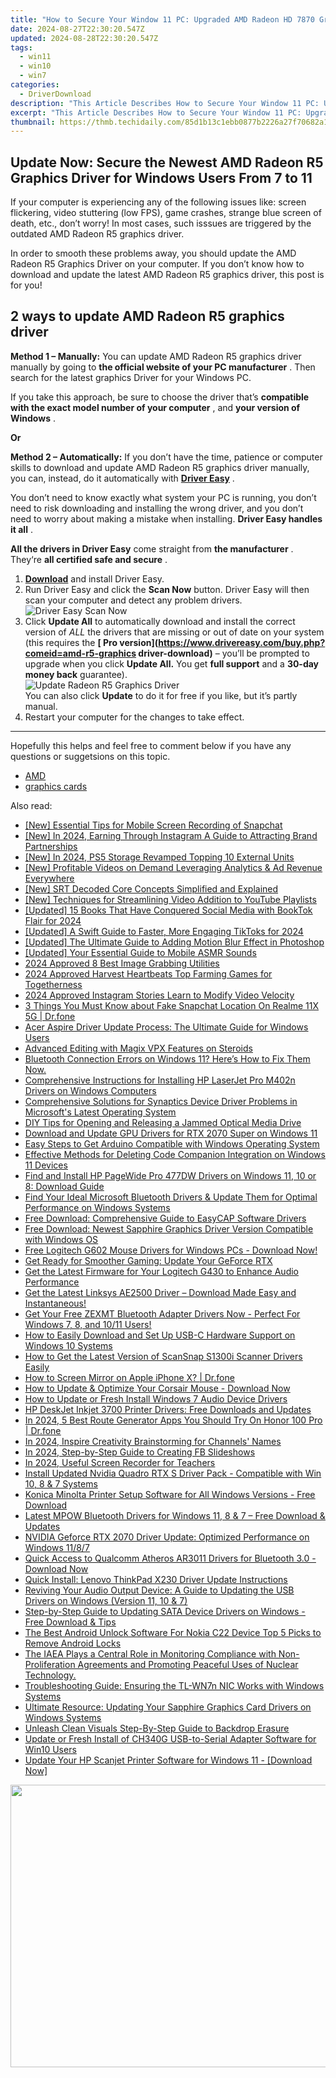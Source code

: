 ```yaml
---
title: "How to Secure Your Window 11 PC: Upgraded AMD Radeon HD 7870 Graphics Card Driver Installation Guide"
date: 2024-08-27T22:30:20.547Z
updated: 2024-08-28T22:30:20.547Z
tags:
  - win11
  - win10
  - win7
categories:
  - DriverDownload
description: "This Article Describes How to Secure Your Window 11 PC: Upgraded AMD Radeon HD 7870 Graphics Card Driver Installation Guide"
excerpt: "This Article Describes How to Secure Your Window 11 PC: Upgraded AMD Radeon HD 7870 Graphics Card Driver Installation Guide"
thumbnail: https://thmb.techidaily.com/85d1b13c1ebb0877b2226a27f70682a117714d804f026be8d035e08eecc94b3e.jpg
---
```


## Update Now: Secure the Newest AMD Radeon R5 Graphics Driver for Windows Users From 7 to 11

If your computer is experiencing any of the following issues like: screen flickering, video stuttering (low FPS), game crashes, strange blue screen of death, etc., don’t worry! In most cases, such isssues are triggered by the outdated AMD Radeon R5 graphics driver.

 In order to smooth these problems away, you should update the AMD Radeon R5 Graphics Driver on your computer. If you don’t know how to download and update the latest AMD Radeon R5 graphics driver, this post is for you!

## 2 ways to update AMD Radeon R5 graphics driver

**Method 1 – Manually:**  You can update AMD Radeon R5 graphics driver manually by going to **the official website of your PC manufacturer** . Then search for the latest graphics Driver for your Windows PC.

 If you take this approach, be sure to choose the driver that’s **compatible with the exact model number of your computer** , and **your version of Windows** .

**Or**

**Method 2 – Automatically:** If you don’t have the time, patience or computer skills to download and update AMD Radeon R5 graphics driver manually, you can, instead, do it automatically with **[Driver Easy](https://tools.techidaily.com/drivereasy/download/)**  .

 You don’t need to know exactly what system your PC is running, you don’t need to risk downloading and installing the wrong driver, and you don’t need to worry about making a mistake when installing. **Driver Easy handles it all** .

**All the drivers in Driver Easy** come straight from **the manufacturer** . They‘re **all certified safe and secure** .

1. **[Download](https://tools.techidaily.com/drivereasy/download/)**  and install Driver Easy.
2. Run Driver Easy and click the **Scan Now** button. Driver Easy will then scan your computer and detect any problem drivers.  
![Driver Easy Scan Now](https://images.drivereasy.com/wp-content/uploads/2021/03/Driver-Easy-Scan-Now.jpg)
3. Click **Update All** to automatically download and install the correct version of _ALL_ the drivers that are missing or out of date on your system (this requires the **[ Pro version](<https://www.drivereasy.com/buy.php?comeid=amd-r5-graphics> driver-download)**  – you’ll be prompted to upgrade when you click **Update All.**  You get **full support** and a **30-day money back** guarantee).  
![Update Radeon R5 Graphics Driver](https://images.drivereasy.com/wp-content/uploads/2021/03/Update-Radeon-R5-Graphics-Driver.jpg)  
 You can also click **Update** to do it for free if you like, but it’s partly manual.
4. Restart your computer for the changes to take effect.

---

 Hopefully this helps and feel free to comment below if you have any questions or suggetsions on this topic.

* [AMD](https://tools.techidaily.com/drivereasy/download/)
* [graphics cards](https://tools.techidaily.com/drivereasy/download/)

<ins class="adsbygoogle"
     style="display:block"
     data-ad-format="autorelaxed"
     data-ad-client="ca-pub-7571918770474297"
     data-ad-slot="1223367746"></ins>



<ins class="adsbygoogle"
     style="display:block"
     data-ad-client="ca-pub-7571918770474297"
     data-ad-slot="8358498916"
     data-ad-format="auto"
     data-full-width-responsive="true"></ins>

<span class="atpl-alsoreadstyle">Also read:</span>
<div><ul>
<li><a href="https://snapchat-videos.techidaily.com/new-essential-tips-for-mobile-screen-recording-of-snapchat/"><u>[New] Essential Tips for Mobile Screen Recording of Snapchat</u></a></li>
<li><a href="https://instagram-video-recordings.techidaily.com/new-in-2024-earning-through-instagram-a-guide-to-attracting-brand-partnerships/"><u>[New] In 2024, Earning Through Instagram  A Guide to Attracting Brand Partnerships</u></a></li>
<li><a href="https://screen-sharing-recording.techidaily.com/new-in-2024-ps5-storage-revamped-topping-10-external-units/"><u>[New] In 2024, PS5 Storage Revamped  Topping 10 External Units</u></a></li>
<li><a href="https://youtube-stream.techidaily.com/new-profitable-videos-on-demand-leveraging-analytics-and-ad-revenue-everywhere/"><u>[New] Profitable Videos on Demand  Leveraging Analytics & Ad Revenue Everywhere</u></a></li>
<li><a href="https://extra-skills.techidaily.com/new-srt-decoded-core-concepts-simplified-and-explained/"><u>[New] SRT Decoded  Core Concepts Simplified and Explained</u></a></li>
<li><a href="https://some-guidance.techidaily.com/new-techniques-for-streamlining-video-addition-to-youtube-playlists/"><u>[New] Techniques for Streamlining Video Addition to YouTube Playlists</u></a></li>
<li><a href="https://tiktok-video-files.techidaily.com/updated-15-books-that-have-conquered-social-media-with-booktok-flair-for-2024/"><u>[Updated] 15 Books That Have Conquered Social Media with BookTok Flair for 2024</u></a></li>
<li><a href="https://tiktok-video-recordings.techidaily.com/updated-a-swift-guide-to-faster-more-engaging-tiktoks-for-2024/"><u>[Updated] A Swift Guide to Faster, More Engaging TikToks for 2024</u></a></li>
<li><a href="https://some-skills.techidaily.com/updated-the-ultimate-guide-to-adding-motion-blur-effect-in-photoshop/"><u>[Updated] The Ultimate Guide to Adding Motion Blur Effect in Photoshop</u></a></li>
<li><a href="https://facebook-video-footage.techidaily.com/updated-your-essential-guide-to-mobile-asmr-sounds/"><u>[Updated] Your Essential Guide to Mobile ASMR Sounds</u></a></li>
<li><a href="https://visual-screen-recording.techidaily.com/2024-approved-8-best-image-grabbing-utilities/"><u>2024 Approved  8 Best Image Grabbing Utilities</u></a></li>
<li><a href="https://screen-activity-recording.techidaily.com/2024-approved-harvest-heartbeats-top-farming-games-for-togetherness/"><u>2024 Approved  Harvest Heartbeats  Top Farming Games for Togetherness</u></a></li>
<li><a href="https://extra-approaches.techidaily.com/2024-approved-instagram-stories-learn-to-modify-video-velocity/"><u>2024 Approved  Instagram Stories  Learn to Modify Video Velocity</u></a></li>
<li><a href="https://location-social.techidaily.com/3-things-you-must-know-about-fake-snapchat-location-on-realme-11x-5g-drfone-by-drfone-virtual-android/"><u>3 Things You Must Know about Fake Snapchat Location On Realme 11X 5G | Dr.fone</u></a></li>
<li><a href="https://driver-download.techidaily.com/acer-aspire-driver-update-process-the-ultimate-guide-for-windows-users/"><u>Acer Aspire Driver Update Process: The Ultimate Guide for Windows Users</u></a></li>
<li><a href="https://fox-info.techidaily.com/advanced-editing-with-magix-vpx-features-on-steroids/"><u>Advanced Editing with Magix VPX  Features on Steroids</u></a></li>
<li><a href="https://driver-download.techidaily.com/1722973950955-bluetooth-connection-errors-on-windows-11-heres-how-to-fix-them-now/"><u>Bluetooth Connection Errors on Windows 11? Here’s How to Fix Them Now.</u></a></li>
<li><a href="https://driver-download.techidaily.com/comprehensive-instructions-for-installing-hp-laserjet-pro-m402n-drivers-on-windows-computers/"><u>Comprehensive Instructions for Installing HP LaserJet Pro M402n Drivers on Windows Computers</u></a></li>
<li><a href="https://driver-download.techidaily.com/comprehensive-solutions-for-synaptics-device-driver-problems-in-microsofts-latest-operating-system/"><u>Comprehensive Solutions for Synaptics Device Driver Problems in Microsoft's Latest Operating System</u></a></li>
<li><a href="https://techno-recovery.techidaily.com/diy-tips-for-opening-and-releasing-a-jammed-optical-media-drive/"><u>DIY Tips for Opening and Releasing a Jammed Optical Media Drive</u></a></li>
<li><a href="https://driver-download.techidaily.com/download-and-update-gpu-drivers-for-rtx-2070-super-on-windows-11/"><u>Download and Update GPU Drivers for RTX 2070 Super on Windows 11</u></a></li>
<li><a href="https://driver-download.techidaily.com/easy-steps-to-get-arduino-compatible-with-windows-operating-system/"><u>Easy Steps to Get Arduino Compatible with Windows Operating System</u></a></li>
<li><a href="https://techno-recovery.techidaily.com/effective-methods-for-deleting-code-companion-integration-on-windows-11-devices/"><u>Effective Methods for Deleting Code Companion Integration on Windows 11 Devices</u></a></li>
<li><a href="https://driver-download.techidaily.com/find-and-install-hp-pagewide-pro-477dw-drivers-on-windows-11-10-or-8-download-guide/"><u>Find and Install HP PageWide Pro 477DW Drivers on Windows 11, 10 or 8: Download Guide</u></a></li>
<li><a href="https://driver-download.techidaily.com/find-your-ideal-microsoft-bluetooth-drivers-and-update-them-for-optimal-performance-on-windows-systems/"><u>Find Your Ideal Microsoft Bluetooth Drivers & Update Them for Optimal Performance on Windows Systems</u></a></li>
<li><a href="https://driver-download.techidaily.com/free-download-comprehensive-guide-to-easycap-software-drivers/"><u>Free Download: Comprehensive Guide to EasyCAP Software Drivers</u></a></li>
<li><a href="https://driver-download.techidaily.com/free-download-newest-sapphire-graphics-driver-version-compatible-with-windows-os/"><u>Free Download: Newest Sapphire Graphics Driver Version Compatible with Windows OS</u></a></li>
<li><a href="https://win-dash.techidaily.com/1722967733549-free-logitech-g602-mouse-drivers-for-windows-pcs-download-now/"><u>Free Logitech G602 Mouse Drivers for Windows PCs - Download Now!</u></a></li>
<li><a href="https://driver-download.techidaily.com/get-ready-for-smoother-gaming-update-your-geforce-rtx/"><u>Get Ready for Smoother Gaming: Update Your GeForce RTX</u></a></li>
<li><a href="https://driver-download.techidaily.com/get-the-latest-firmware-for-your-logitech-g430-to-enhance-audio-performance/"><u>Get the Latest Firmware for Your Logitech G430 to Enhance Audio Performance</u></a></li>
<li><a href="https://driver-download.techidaily.com/get-the-latest-linksys-ae2500-driver-download-made-easy-and-instantaneous/"><u>Get the Latest Linksys AE2500 Driver – Download Made Easy and Instantaneous!</u></a></li>
<li><a href="https://driver-download.techidaily.com/1722968710749-get-your-free-zexmt-bluetooth-adapter-drivers-now-perfect-for-windows-7-8-and-1011-users/"><u>Get Your Free ZEXMT Bluetooth Adapter Drivers Now - Perfect For Windows 7, 8, and 10/11 Users!</u></a></li>
<li><a href="https://driver-download.techidaily.com/how-to-easily-download-and-set-up-usb-c-hardware-support-on-windows-10-systems/"><u>How to Easily Download and Set Up USB-C Hardware Support on Windows 10 Systems</u></a></li>
<li><a href="https://driver-download.techidaily.com/how-to-get-the-latest-version-of-scansnap-s1300i-scanner-drivers-easily/"><u>How to Get the Latest Version of ScanSnap S1300i Scanner Drivers Easily</u></a></li>
<li><a href="https://screen-mirror.techidaily.com/how-to-screen-mirror-on-apple-iphone-x-drfone-by-drfone-ios/"><u>How to Screen Mirror on Apple iPhone X? | Dr.fone</u></a></li>
<li><a href="https://driver-download.techidaily.com/how-to-update-and-optimize-your-corsair-mouse-download-now/"><u>How to Update & Optimize Your Corsair Mouse - Download Now</u></a></li>
<li><a href="https://driver-download.techidaily.com/how-to-update-or-fresh-install-windows-7-audio-device-drivers/"><u>How to Update or Fresh Install Windows 7 Audio Device Drivers</u></a></li>
<li><a href="https://driver-download.techidaily.com/hp-deskjet-inkjet-3700-printer-drivers-free-downloads-and-updates/"><u>HP DeskJet Inkjet 3700 Printer Drivers: Free Downloads and Updates</u></a></li>
<li><a href="https://fake-location.techidaily.com/in-2024-5-best-route-generator-apps-you-should-try-on-honor-100-pro-drfone-by-drfone-virtual-android/"><u>In 2024, 5 Best Route Generator Apps You Should Try On Honor 100 Pro | Dr.fone</u></a></li>
<li><a href="https://youtube-help.techidaily.com/in-2024-inspire-creativity-brainstorming-for-channels-names/"><u>In 2024, Inspire Creativity  Brainstorming for Channels' Names</u></a></li>
<li><a href="https://facebook-video-recording.techidaily.com/in-2024-step-by-step-guide-to-creating-fb-slideshows/"><u>In 2024, Step-by-Step Guide to Creating FB Slideshows</u></a></li>
<li><a href="https://desktop-recording.techidaily.com/in-2024-useful-screen-recorder-for-teachers/"><u>In 2024, Useful Screen Recorder for Teachers</u></a></li>
<li><a href="https://driver-download.techidaily.com/install-updated-nvidia-quadro-rtx-s-driver-pack-compatible-with-win-10-8-and-7-systems/"><u>Install Updated Nvidia Quadro RTX S Driver Pack - Compatible with Win 10, 8 & 7 Systems</u></a></li>
<li><a href="https://driver-download.techidaily.com/konica-minolta-printer-setup-software-for-all-windows-versions-free-download/"><u>Konica Minolta Printer Setup Software for All Windows Versions - Free Download</u></a></li>
<li><a href="https://win-amazing.techidaily.com/latest-mpow-bluetooth-drivers-for-windows-11-8-and-7-free-download-and-updates/"><u>Latest MPOW Bluetooth Drivers for Windows 11, 8 & 7 – Free Download & Updates</u></a></li>
<li><a href="https://driver-download.techidaily.com/nvidia-geforce-rtx-2070-driver-update-optimized-performance-on-windows-1187/"><u>NVIDIA Geforce RTX 2070 Driver Update: Optimized Performance on Windows 11/8/7</u></a></li>
<li><a href="https://driver-download.techidaily.com/quick-access-to-qualcomm-atheros-ar3011-drivers-for-bluetooth-30-download-now/"><u>Quick Access to Qualcomm Atheros AR3011 Drivers for Bluetooth 3.0 - Download Now</u></a></li>
<li><a href="https://driver-download.techidaily.com/quick-install-lenovo-thinkpad-x230-driver-update-instructions/"><u>Quick Install: Lenovo ThinkPad X230 Driver Update Instructions</u></a></li>
<li><a href="https://driver-download.techidaily.com/reviving-your-audio-output-device-a-guide-to-updating-the-usb-drivers-on-windows-version-11-10-and-7/"><u>Reviving Your Audio Output Device: A Guide to Updating the USB Drivers on Windows (Version 11, 10 & 7)</u></a></li>
<li><a href="https://driver-download.techidaily.com/step-by-step-guide-to-updating-sata-device-drivers-on-windows-free-download-and-tips/"><u>Step-by-Step Guide to Updating SATA Device Drivers on Windows - Free Download & Tips</u></a></li>
<li><a href="https://sim-unlock.techidaily.com/the-best-android-unlock-software-for-nokia-c22-device-top-5-picks-to-remove-android-locks-by-drfone-android/"><u>The Best Android Unlock Software For Nokia C22 Device Top 5 Picks to Remove Android Locks</u></a></li>
<li><a href="https://driver-download.techidaily.com/1722975737253-the-iaea-plays-a-central-role-in-monitoring-compliance-with-non-proliferation-agreements-and-promoting-peaceful-uses-of-nuclear-technology/"><u>The IAEA Plays a Central Role in Monitoring Compliance with Non-Proliferation Agreements and Promoting Peaceful Uses of Nuclear Technology.</u></a></li>
<li><a href="https://driver-download.techidaily.com/troubleshooting-guide-ensuring-the-tl-wn7n-nic-works-with-windows-systems/"><u>Troubleshooting Guide: Ensuring the TL-WN7n NIC Works with Windows Systems</u></a></li>
<li><a href="https://driver-download.techidaily.com/ultimate-resource-updating-your-sapphire-graphics-card-drivers-on-windows-systems/"><u>Ultimate Resource: Updating Your Sapphire Graphics Card Drivers on Windows Systems</u></a></li>
<li><a href="https://extra-hints.techidaily.com/unleash-clean-visuals-step-by-step-guide-to-backdrop-erasure/"><u>Unleash Clean Visuals  Step-By-Step Guide to Backdrop Erasure</u></a></li>
<li><a href="https://driver-download.techidaily.com/update-or-fresh-install-of-ch340g-usb-to-serial-adapter-software-for-win10-users/"><u>Update or Fresh Install of CH340G USB-to-Serial Adapter Software for Win10 Users</u></a></li>
<li><a href="https://driver-download.techidaily.com/update-your-hp-scanjet-printer-software-for-windows-11-download-now/"><u>Update Your HP Scanjet Printer Software for Windows 11 - [Download Now]</u></a></li>
</ul></div>

<!-- affiliate ads begin -->
<a href="https://ukaidot.sjv.io/c/5597632/1793234/19578" target="_top" id="1793234"><img src="//a.impactradius-go.com/display-ad/19578-1793234" border="0" alt="" width="678" height="452"/></a><img height="0" width="0" src="https://imp.pxf.io/i/5597632/1793234/19578" style="position:absolute;visibility:hidden;" border="0" />
<!-- affiliate ads end -->